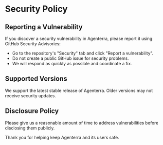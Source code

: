 # Security Policy

## Reporting a Vulnerability

If you discover a security vulnerability in Agenterra, please report it using GitHub Security Advisories:

- Go to the repository's "Security" tab and click "Report a vulnerability".
- Do not create a public GitHub issue for security problems.
- We will respond as quickly as possible and coordinate a fix.

## Supported Versions

We support the latest stable release of Agenterra. Older versions may not receive security updates.

## Disclosure Policy

Please give us a reasonable amount of time to address vulnerabilities before disclosing them publicly.

Thank you for helping keep Agenterra and its users safe.